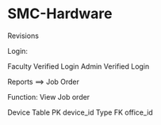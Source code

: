 # SMC-Hardware

Revisions

Login:

Faculty Verified Login
Admin Verified Login



Reports ==> Job Order

Function:
View Job order

Device Table
PK device_id
Type
FK office_id
